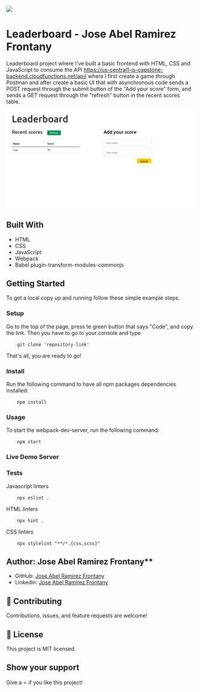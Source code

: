 ![](https://img.shields.io/badge/Microverse-blueviolet)

# Leaderboard - Jose Abel Ramirez Frontany

Leaderboard project where I've built a basic frontend with HTML, CSS and JavaScript to consume the API https://us-central1-js-capstone-backend.cloudfunctions.net/api/ where I first create a game through Postman and after create a basic UI that with asynchronous code sends a POST request through the submit button of the "Add your score" form, and sends a GET request through the "refresh" button in the recent scores table.

![screenshot](./app_screenshot.png)

## Built With

- HTML
- CSS
- JavaScript
- Webpack
- Babel plugin-transform-modules-commonjs

## Getting Started

To get a local copy up and running follow these simple example steps.

### Setup

Go to the top of the page, press te green button that says "Code", and copy the link. Then you have to go to your console and type

```
    git clone 'repository-link'
```

That's all, you are ready to go!

### Install

Run the following command to have all npm packages dependencies installed:

```
    npm install
```

### Usage

To start the webpack-dev-server, run the following command:

```
    npm start
```

### Live Demo Server

<!-- - [live-version with github pages]() -->

### Tests

Javascript linters

```
    npx eslint .
```

HTML linters

```
    npx hint .

```

CSS linters

```
    npx stylelint "**/*.{css,scss}"
```

## Author: Jose Abel Ramirez Frontany\*\*

- GitHub: [Jose Abel Ramirez Frontany](https://github.com/jose-Abel)
- Linkedin: [Jose Abel Ramirez Frontany](https://www.linkedin.com/in/jose-abel-r-7674a842/)

## 🤝 Contributing

Contributions, issues, and feature requests are welcome!

## 📝 License

This project is MIT licensed.

## Show your support

Give a ⭐️ if you like this project!
